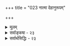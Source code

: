 +++
title = "023 नात्मा देहानुरूपम्"

+++
<details><summary>मूलम्</summary>

नात्मा देहानुरूपं विविधपरिणतिर्निर्विकारोक्तिबाधात् स्थूलोऽहं मूर्ध्नि जातं सुखमिति च मतिस्तस्य देहात्ममोहात् ।  
नानादेहश्च योगी प्रसजति भिदुरः पुंसि देहप्रमाणे मुक्तौ देहात्ययात्स्यात्परिमितिविरहस्तत्प्रयुक्तेऽस्य माने ॥ २३ ॥
</details>

<details><summary>सर्वाङ्कषा - २३</summary>

1 

तत्त्वक्षेत्र हि आधिभौतिकम्, आधिदैविकम्, आध्यात्मिकमिति त्रेधा विभक्तम् । अत्यन्तस्थूलाधिभौतिकेऽपि सर्वं रहस्यमसर्वज्ञदुर्विज्ञेयम् । इतोऽपि गहनं विशालञ्चधिदैविकं बुद्ध्यतीतमेव । लेशत एतत्परिचयेऽपि मानवाहंकारः क्षीयेत । आध्यात्मिकं तु इतोऽपि कियद्गहनमिति ज्ञातुमप्यशक्यम्, वर्णयितुं तु सुतराम, सुतमां परस्मै बुद्ध्याधानम् । एवमात्मनोऽतिदुर्ज्ञेयत्वादेव मानवानां कल्पनाः नानाविधाः प्रवृत्ताः । तंत्र जैनाः आत्मा तत्तच्छरीरानुगुणपरिमाणवानिति मन्यन्ते । तन्निराकरोति - नात्मेत्यादिना । **आत्मा** = जीवात्मा **देहानुरूपम्** = तत्तद्देहानुगुणम् **विविधपरिणतिः** = देहानां विविधपरिणामवत्त्वेन, विविधपरिमाणवान्, विविधाः परिणतयः यस्येति बहुव्रीहिः, **न** = न भवति । कुतः ? निर्विकारोक्तिबाधात् 'न जायते म्रियते वा' (कठ. 1-2-18 ) इति जननमरणादिनिषेधात् आत्मा निर्विकारः सिद्धः । जननमरणे हि 

 

[[206]] 

षड्भावविकारान्तर्भूते । ' अस्ति, जायते, वर्धते, विपरिणमते, अपक्षीयते, नश्यति' इत्येते षड्भावविकाराः । एषु ' जायते ' ' नश्यति' इत्यनयोः आद्यन्तयोर्निषेधः 'न जायते म्रियते' इत्याभ्याम् । आद्यन्तयोर्निषेधे, मध्यवर्तिनामपि निषेधः सिद्धः । तेन च 'अस्ति' इति सदा सत्त्वमात्मनस्सिद्धम् । अतः देहानुगुणपरिमाणे आत्मनः सङ्कोचविकासयोरावश्यकत्वात् अचिद्वदेव आत्मा सविकारः स्यात् । ननु 'स्थूलोऽहम् ' ' कृशोऽहम्' इत्याद्यनुभवात्, अहंपदार्थस्यात्मनः स्थूलत्वकृशत्वादिव्यवहारात्, आत्मनः शरीरानुगुणपरिमाणमावश्यकमित्यत्राह - स्थूलोऽहमित्यादि । 'स्थूलोऽहम्' इत्यादिवत्, 'मम मूर्ध्नि सुखं जातम्' इति च **मतिः** = अनुभवः, **तस्य** = पुरुषस्य देहात्ममोहात् भवति । अज्ञानिनः तथा; ज्ञानिनस्तु औपाधिकः । पक्षद्वयेऽपि तादृशानुभवः न वस्तुसाधकः। ' लोहितः स्फटिकः' इत्ययं किलानुभवः, अजानतः भ्रमः, जानतस्तु औपाधिकः । द्वेधाऽपि स्फटिकस्य न लौहित्यसिद्धिः । एवं 'मूर्ध्नि सुखम् ' इत्यस्य मूर्धावच्छेदेन आत्मनि सुखमित्यर्थः । आत्मनोऽणुत्वे, तस्य मूर्धावच्छेदेनाप्यभावात्, कथं ‘आत्मनि’ इत्युच्यते इति चेत्, धर्मभूतज्ञानव्याप्त्येत्याद्दुक्तमेव पूर्वम् ॥ 

ननु ' स एष जीवेनात्मनानुप्रभूतः पेपीयमानो मोदमानस्तिष्ठति । अस्य यदेकां शाखां जीवो जहाति, अथ सा शुष्यति, द्वितीयां जहात्यथ सा शुष्यति, तृतीयां जहात्यथ सा शुष्यति' (छां. 6-11-12) इति वृक्षे जीवात्मनः शरीरभूते तस्य संकोचस्य श्रवणात्, अस्त्येव सङ्कोचविकासादिकं जीवे इति चेत्, न । जीवस्याविभुत्वस्यानुपदमेव बहुभिः प्रमाणैः स्थापनात्, मध्यमपरिमाणत्वे चानित्यत्वापत्त्या अणुत्वे सिद्धे, धर्मभूतज्ञानव्याप्त्यैव शरीरव्याप्तेश्चाभिधानात्, धर्मभूतज्ञानस्य सङ्कोचविकासादेः अग्रे (बुद्धि. 7 ) प्रतिपाद्यमानत्वात् 'जीवो जहाति' इत्यस्य धर्मभूतज्ञानसङ्कोच एव विवक्षितः । तस्यापि प्राणसञ्चारक्षय एव हेतुः । दृश्यते किल मानवशरीरेऽपि वातव्याध्यादौ प्राणसञ्चारक्षयेन हस्तपादादेः निष्क्रियत्वस्पर्शशून्यतादिकम् । अतः कर्मविशेषात् प्राणसञ्चारक्षये, धर्मभूतज्ञानसङ्कोचे सति 'जीवो जहाति' इत्युच्यते । महति गृहे कस्मिंश्चिद्भागे शिथिले सति, तद्भागावच्छेदेन मनुष्याः सञ्चारादिकं यथा त्यजन्ति, तथैव 'जीवो जहाति' इत्यस्याप्यर्थः ॥ 

वस्तुतस्तु - पूर्वमेव ( श्लो. 4) 'धीर्नित्या यस्य पक्षे' इत्यादौ, शरीरव्याप्तिरियं जीवस्वरूपकृता, उत धर्मभूतज्ञानकृता? इति युक्त्या निश्चेतुमशक्यत्वस्य प्रतिपादनात्, पुनः पुनः पिष्टपेषणं न विवेकस्य लक्षणम् । अतो निरर्थकेष्वेतादृशविषयेषु 'दुर्ज्ञानं सर्वथा यन्मुनिभिरपि परैस्तत्र तूदासितव्यम् (जड.64) इत्याचार्योक्तदिशा वृथा कालस्य, बुद्धेर्वा व्ययो वर्जनीय इत्यवधेयम् । ननु किमिदमस्थाने वैराग्यम् ? 'प्रज्ञासूच्यानुविद्धः क्षतिमनधिगतः कर्कशात्तर्कशाणात् शुद्धो नानापरीक्षासु' (जड. 3) इत्याद्युक्त्वापि, इदानीं परीक्षातो वैमुख्यं कथं घटताम् ? इति चेत्, सत्यम् । अत्राप्युक्तमाचार्यवर्यैरेव 'दुर्ज्ञानं सर्वथा यन्मुनिभिरपि परैस्तत्र तूदासितव्यम्' इति । 'उदासितव्यम्' इति कथनमात्रेण बुद्धिरुदासीना भवेत् किम्? उच्यतां समाधानं बुद्धेरिति चेत्- 

सत्यं तत् ज्ञायते केशः नास्माकं स्याद्वशे मतिः । यतः सा प्रथमा माया सर्वानपि विमोहयेत् ॥ 

94. 

[[207]] 

नानादेश्च योगी प्रसजति भिदुरः पुंसि देहप्रमाणे 

मुक्तौ देहात्ययात् स्यात् परिमितिविरहस्तत्प्रयुक्तेऽस्य माने ॥23॥ 

[ जीवस्य देहानुगुणपरिमाणेऽनुपपत्तिः ] 

निर्मुक्तः त्वन्मते स्यात् कथमपरिमितो नित्यमूर्ध्वं प्रधावन् 

देहः कश्चित् तदानीमपि यदि नियतः, स्यात्तु तन्निघ्नताऽस्य । 

सर्वक्लेशक्षयकरं शरणं याहि तं प्रभुम् । वात्सल्यादिगुणैः पूर्णः स ते मार्गं विधास्यति ॥ तर्कमधिकृत्योच्यतेऽग्रे (बुद्धि. 42 ) विस्तरेण । तावत्कालं किञ्चिदाश्वसतु भवान् ॥ 

 

किञ्च **पुंसि** =जीवात्मनि **देहप्रमाणे** = देहानुगुणपरिमाणवति नानादेहः योगी भिदुरश्च **प्रसजति** = छिन्नो भिन्नश्च भवेत् । सौभरि : किल योगी युगपत् पञ्चाशच्छरीराणि गृहीतवान् । तत्र जीवः छिन्नो भिन्नो वा भवेत्, तेन विनाशोऽप्यवर्जनीयः स्यात् । किञ्च **अस्य** = जीवस्य **माने** = प्रमाणे **तत्प्रयुक्ते** = शरीरानुगुणे सति **मुक्तौ** =मुक्त्यवस्थायां **देहात्ययात्** = देहापगमात् तैरपि मुक्तस्य भौतिकदेहो नाङ्गीक्रियते; परिमिति- **विरहः** =परिमाणाभावः स्यात् । ततश्च जीवः विभुः स्यात् । परिमाणाभावे विभुरिति कथमिति न शङ्कयम्, परिच्छेदाभावस्यैव विभुत्वस्वरूपत्वात् । अथवा परिमाणमेव न किञ्चिदपि स्यात् । अतः जीवस्य किञ्चित् स्वाभाविकं परिमाणं वक्तव्यम्; तदेव चाणुत्वमुक्तम् ॥ 

यद्यपि जैनैकदेशिभिः सततोर्ध्वगतेरेव मुक्तित्वाङ्गीकारात् आत्मनः अन्तिमशरीरानुगुणपरिमाणोऽ-- ङ्गीकृतः, परन्तु तदा आत्मनोऽन्तवत्त्वप्रसक्या स पक्षो न युक्तः । समनन्तरश्लोक एवायं विषयो विचार्यते ॥ २३ ॥
</details>

<details><summary>सर्वार्थसिद्धिः - २३</summary>

नात्मा देहानुरूपं विविधपरिणतिर्निर्विकारोक्तिबाधात्  
स्थूलोऽहं मूर्ध्नि जातं सुखमिति च मतिस्तस्य देहात्ममोहात् ।  
नानादेहश्च योगी प्रसजति भिदुरः पुंसि देहप्रमाणे  
मुक्तौ देहात्ययात्स्यात्परिमितिविरहस्तत्प्रयुक्तेऽस्य माने ॥ २३ ॥  
जैनास्त्वाहुः - सर्वाणि द्रव्याणि पर्यायवन्ति, आत्माऽपि द्रव्यम्, अतस्सोऽपि तत्तद्भोगायतनानुगुणाणुत्वमहत्त्वादिपर्यायवानिति; तान्प्रतिक्षिपति - नात्मेति ॥ यो यद्भोगायतनवर्ती स तत्समपरिमाण इति नियमस्तावन्न दृष्टः; नच कल्प्यः, कल्पकासिद्धेरिति भावः । नैगमिकाभीष्टं हेतुमाह - निर्विकारेति ॥ वृद्धिह्रासौ देहस्थावेवोच्येते; आत्मनि तु न क्वचित्, प्रत्युतान्यथा । ननु स्थूलोऽहं कृशोऽहमिति सामानाधिकरण्यात्, मूर्ध्नि मे सुखमित्यादिना सर्वावयवेष्वहमर्थवृत्तिदर्शनाच्च परिमितिभेदः कल्प्य इत्यत्राह - स्थूल इति ॥ सामानाधिकरण्यं तावद्गौरोऽहमित्यादिष्वप्यस्तीत्यनेकान्तम् । देहद्वारैवात्मनि गौरत्वादिवादः, भ्रमाद्वा; तथेहापि । देहावयवेषु सुखाद्युत्पत्तिधियश्च देहात्मभ्रमेण । सर्वत्र सन्निधानारोपात् सत्सन्निधानेऽपि भ्रमाङ्गीकारः । ननु 'एकां शाखां जीवो जहातीत्यादिना छान्दोग्ये जीवस्य वृद्धिसङ्कोचौ श्रूयेते; तन्न, क्षेत्रादिष्विवाभिमानत्यागेनापि तदुपपत्तेः । तत्रतत्राभिमानसदसद्भावौ च कर्मनियतौ । खण्डितारोपितशाखाप्ररोहस्तु तादात्विकजीवान्तराभिमानात् । छिन्नजन्त्ववयवविकम्पः प्राणांशक्षोभमात्रात्, न हि तत्र वेदनायां प्रमाणमस्ति । बाधान्तरमाह - नानादेह इति ॥ एकस्मिन्नेव काले योगिनां विरुद्धधर्माध्यासेन स्वरूपभेदः प्रसज्येत । प्रसङ्गान्तरमाह - मुक्ताविति ॥ देहप्रयुक्ते पुंसः परिमाणे मुक्तिदशायां देहाभावादात्मनः परिमाणविरहः स्यात्, तथा च गुणवद्द्रव्यत्वमेव हीयेत । अपरिमितस्यापि द्रव्यत्वं केचिदिच्छन्तीति चेन्न; विभुत्वप्रसङ्गादिति ॥ २३ ॥
</details>


